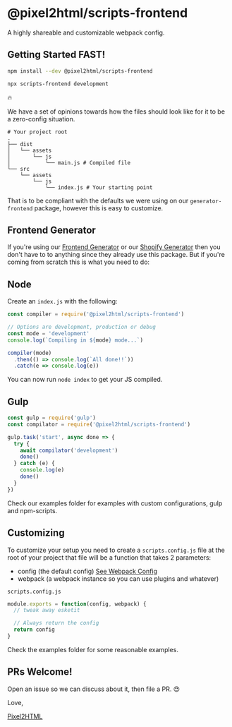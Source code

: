 # @pixel2html/scripts-frontend

A highly shareable and customizable webpack config.

## Getting Started FAST!

```sh
npm install --dev @pixel2html/scripts-frontend
```


```sh
npx scripts-frontend development
```

:fire:

We have a set of opinions towards how the files should look like for it to be a zero-config situation.

```
# Your project root
.
├── dist
│   └── assets
│       └── js
│           └── main.js # Compiled file
└── src
    └── assets
        └── js
            └── index.js # Your starting point
```

That is to be compliant with the defaults we were using on our `generator-frontend` package, however this is easy to customize.

## Frontend Generator

If you're using our [Frontend Generator](http://npm.im/@pixel2html/generator-frontend) or our [Shopify Generator](http://npm.im/@pixel2html/generator-shopify) then you don't have to to anything since they already use this package.
But if you're coming from scratch this is what you need to do:


## Node

Create an `index.js` with the following:

```js
const compiler = require('@pixel2html/scripts-frontend')

// Options are development, production or debug
const mode = 'development'
console.log(`Compiling in ${mode} mode...`)

compiler(mode)
  .then(() => console.log(`All done!!`))
  .catch(e => console.log(e))
```

You can now run `node index` to get your JS compiled.


## Gulp

```js
const gulp = require('gulp')
const compilator = require('@pixel2html/scripts-frontend')

gulp.task('start', async done => {
  try {
    await compilator('development')
    done()
  } catch (e) {
    console.log(e)
    done()
  }
})
```
Check our examples folder for examples with custom configurations, gulp and npm-scripts.


## Customizing

To customize your setup you need to create a `scripts.config.js` file at the root of your project that file will be a function that takes 2 parameters:

- config (the default config) [See Webpack Config](https://webpack.js.org/configuration/)
- webpack (a webpack instance so you can use plugins and whatever)


`scripts.config.js`

```js
module.exports = function(config, webpack) {
  // tweak away esketit

  // Always return the config
  return config
}
```

Check the examples folder for some reasonable examples.

## PRs Welcome!

Open an issue so we can discuss about it, then file a PR. :heart_eyes:

Love,

[Pixel2HTML](https://pixel2html.com/)
